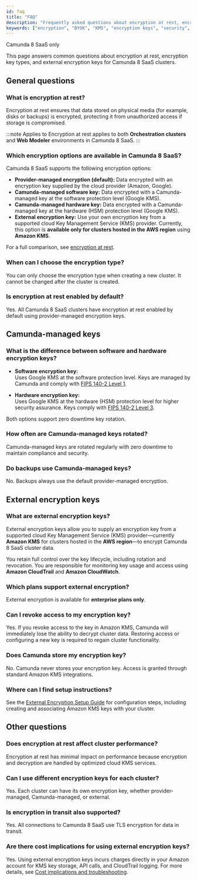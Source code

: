 ```yaml
---
id: faq
title: "FAQ"
description: "Frequently asked questions about encryption at rest, encryption key types, and external encryption keys in Camunda 8 SaaS."
keywords: ["encryption", "BYOK", "KMS", "encryption keys", "security", "FAQ"]
---
```


<span class="badge badge--cloud">Camunda 8 SaaS only</span>

This page answers common questions about encryption at rest, encryption key types, and external encryption keys for Camunda 8 SaaS clusters.

## General questions

### What is encryption at rest?

Encryption at rest ensures that data stored on physical media (for example, disks or backups) is encrypted, protecting it from unauthorized access if storage is compromised.

:::note Applies to
Encryption at rest applies to both **Orchestration clusters** and **Web Modeler** environments in Camunda 8 SaaS.
:::

### Which encryption options are available in Camunda 8 SaaS?

Camunda 8 SaaS supports the following encryption options:

- **Provider-managed encryption (default):** Data encrypted with an encryption key supplied by the cloud provider (Amazon, Google).
- **Camunda-managed software key:** Data encrypted with a Camunda-managed key at the software protection level (Google KMS).
- **Camunda-managed hardware key:** Data encrypted with a Camunda-managed key at the hardware (HSM) protection level (Google KMS).
- **External encryption key:** Use your own encryption key from a supported cloud Key Management Service (KMS) provider. Currently, this option is **available only for clusters hosted in the AWS region** using **Amazon KMS**.

For a full comparison, see [encryption at rest](/components/saas/encryption-at-rest.md).

### When can I choose the encryption type?

You can only choose the encryption type when creating a new cluster. It cannot be changed after the cluster is created.

### Is encryption at rest enabled by default?

Yes. All Camunda 8 SaaS clusters have encryption at rest enabled by default using provider-managed encryption keys.

## Camunda-managed keys

### What is the difference between software and hardware encryption keys?

- **Software encryption key:**  
  Uses Google KMS at the software protection level. Keys are managed by Camunda and comply with [FIPS 140-2 Level 1](https://cloud.google.com/docs/security/key-management-deep-dive#fips_140-2_validation).

- **Hardware encryption key:**  
  Uses Google KMS at the hardware (HSM) protection level for higher security assurance. Keys comply with [FIPS 140-2 Level 3](https://cloud.google.com/docs/security/key-management-deep-dive#fips_140-2_validation).

Both options support zero downtime key rotation.

### How often are Camunda-managed keys rotated?

Camunda-managed keys are rotated regularly with zero downtime to maintain compliance and security.

### Do backups use Camunda-managed keys?

No. Backups always use the default provider-managed encryption.

## External encryption keys

### What are external encryption keys?

External encryption keys allow you to supply an encryption key from a supported cloud Key Management Service (KMS) provider—currently **Amazon KMS** for clusters hosted in the **AWS region**—to encrypt Camunda 8 SaaS cluster data.

You retain full control over the key lifecycle, including rotation and revocation. You are responsible for monitoring key usage and access using **Amazon CloudTrail** and **Amazon CloudWatch**.

### Which plans support external encryption?

External encryption is available for **enterprise plans only**.

### Can I revoke access to my encryption key?

Yes. If you revoke access to the key in Amazon KMS, Camunda will immediately lose the ability to decrypt cluster data. Restoring access or configuring a new key is required to regain cluster functionality.

### Does Camunda store my encryption key?

No. Camunda never stores your encryption key. Access is granted through standard Amazon KMS integrations.

### Where can I find setup instructions?

See the [External Encryption Setup Guide](/components/saas/byok/aws-kms-setup.md) for configuration steps, including creating and associating Amazon KMS keys with your cluster.

## Other questions

### Does encryption at rest affect cluster performance?

Encryption at rest has minimal impact on performance because encryption and decryption are handled by optimized cloud KMS services.

### Can I use different encryption keys for each cluster?

Yes. Each cluster can have its own encryption key, whether provider-managed, Camunda-managed, or external.

### Is encryption in transit also supported?

Yes. All connections to Camunda 8 SaaS use TLS encryption for data in transit.

### Are there cost implications for using external encryption keys?

Yes. Using external encryption keys incurs charges directly in your Amazon account for KMS key storage, API calls, and CloudTrail logging. For more details, see [Cost implications and troubleshooting](/components/saas/byok/cost-and-troubleshooting.md).
